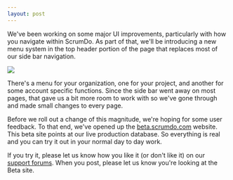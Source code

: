 ```yaml
---
layout: post
---
```




We've been working on some major UI improvements, particularly with how you navigate within ScrumDo.  As part of that, we'll be introducing a new menu system in the top header portion of the page that replaces most of our side bar navigation.

![](http://scrumdo-cdn.s3.amazonaws.com/manual_uploads/newmenu-1.png)

There's a menu for your organization, one for your project, and another for some account specific functions.  Since the side bar went away on most pages, that gave us a bit more room to work with so we've gone through and made small changes to every page.

Before we roll out a change of this magnitude, we're hoping for some user feedback.  To that end, we've opened up the [beta.scrumdo.com](http://beta.scrumdo.com/) website.  This beta site points at our live production database.  So everything is real and you can try it out in your normal day to day work.

If you try it, please let us know how you like it (or don't like it) on our [support forums](http://support.scrumdo.com/).  When you post, please let us know you're looking at the Beta site.

